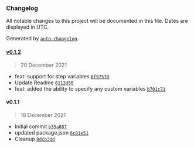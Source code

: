 ### Changelog

All notable changes to this project will be documented in this file. Dates are displayed in UTC.

Generated by [`auto-changelog`](https://github.com/CookPete/auto-changelog).

#### [v0.1.2](https://github.com/pselibas/bblocal/compare/v0.1.1...v0.1.2)

> 20 December 2021

- feat: support for step variables [`0f975f8`](https://github.com/pselibas/bblocal/commit/0f975f8428731c474b9afadfae7fe301ef733faf)
- Update Readme [`6112d50`](https://github.com/pselibas/bblocal/commit/6112d50412e7ef6e04b1901b2cc78b8334feb579)
- feat: added the ability to specify any custom variables [`b701c71`](https://github.com/pselibas/bblocal/commit/b701c710d1e46cc88c6acbb89df4a4f6ec43d5ed)

#### v0.1.1

> 18 December 2021

- Initial commit [`b35a887`](https://github.com/pselibas/bblocal/commit/b35a8878f15f02f20797be873aae08bc9d90cf4a)
- updated package.json [`6c81e51`](https://github.com/pselibas/bblocal/commit/6c81e5198ae4e8b9884efdcd808ea87139b12ef9)
- Cleanup [`8dcb3dd`](https://github.com/pselibas/bblocal/commit/8dcb3ddffce8f9750e293fc903435c496e0f57fd)
